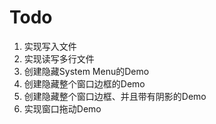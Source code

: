 # Todo

1. 实现写入文件
2. 实现读写多行文件
4. 创建隐藏System Menu的Demo
5. 创建隐藏整个窗口边框的Demo
6. 创建隐藏整个窗口边框、并且带有阴影的Demo
7. 实现窗口拖动Demo

